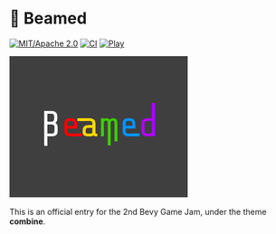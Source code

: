 # 🔦 Beamed

[![MIT/Apache 2.0](https://img.shields.io/badge/License-MIT%2FApache-blue.svg)](./LICENSE)
[![CI](https://github.com/djeedai/combine/actions/workflows/ci.yaml/badge.svg)](https://github.com/djeedai/combine/actions/workflows/ci.yaml)
[![Play](https://img.shields.io/badge/PlayOnline-itch.io-ff69b4)](https://djee.itch.io/beamed)

![Beamed](media/cover.png)

This is an official entry for the 2nd Bevy Game Jam, under the theme **combine**.
